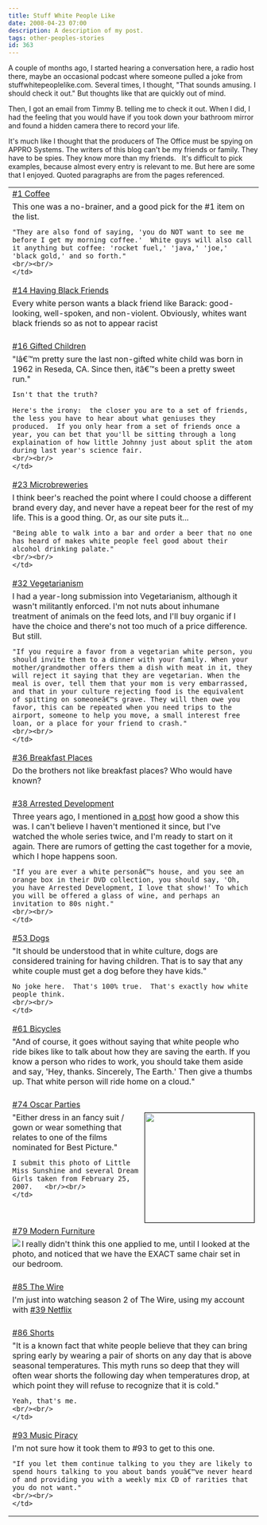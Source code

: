 ```yaml
---
title: Stuff White People Like
date: 2008-04-23 07:00
description: A description of my post.
tags: other-peoples-stories
id: 363
---
```

A couple of months ago, I started hearing a conversation here, a radio host there, maybe an occasional podcast where someone pulled a joke from stuffwhitepeoplelike.com.  Several times, I thought, "That sounds amusing.  I should check it out."  But thoughts like that are quickly out of mind.

Then, I got an email from Timmy B. telling me to check it out.  When I did, I had the feeling that you would have if you took down your bathroom mirror and found a hidden camera there to record your life.

It's much like I thought that the producers of The Office must be spying on APPRO Systems.  The writers of this blog can't be my friends or family.  They have to be spies.  They know more than my friends.
<span class="spanEndPreview">&nbsp;</span>
It's difficult to pick examples, because almost every entry is relevant to me.  But here are some that I enjoyed.  Quoted paragraphs are from the pages referenced.

<table align="center" border=0 cellspacing=0 cellpadding=0 width="90%">
<tr align="left" valign="middle">
	<td><a href="http://stuffwhitepeoplelike.wordpress.com/2008/01/18/1-coffee/" target="_blank">#1 Coffee</a></td>
</tr><tr>
	<td>This one was a no-brainer, and a good pick for the #1 item on the list.
	
	"They are also fond of saying, 'you do NOT want to see me before I get my morning coffee.'  White guys will also call it anything but coffee: 'rocket fuel,' 'java,' 'joe,' 'black gold,' and so forth."
	<br/><br/>
	</td>

</tr><tr>
	<td><a href="http://stuffwhitepeoplelike.wordpress.com/2008/01/21/14-having-black-friends/" target="_blank">#14 Having Black Friends</a></td>
</tr><tr>
	<td>Every white person wants a black friend like Barack: good-looking, well-spoken, and non-violent. Obviously, whites want black friends so as not to appear racist
	<br/><br/>
	</td>
</tr><tr>
	<td><a href="http://stuffwhitepeoplelike.wordpress.com/2008/01/22/17-gifted-children/" target="_blank">#16 Gifted Children</a> </td>
</tr><tr>
	<td>"Iâ€™m pretty sure the last non-gifted white child was born in 1962 in Reseda, CA. Since then, itâ€™s been a pretty sweet run."
	
	Isn't that the truth?
	
	Here's the irony:  the closer you are to a set of friends, the less you have to hear about what geniuses they produced.  If you only hear from a set of friends once a year, you can bet that you'll be sitting through a long explaination of how little Johnny just about split the atom during last year's science fair.
	<br/><br/>
	</td>
</tr><tr>
	<td><a href="http://stuffwhitepeoplelike.wordpress.com/2008/01/24/23-microbreweries/" target="_blank">#23 Microbreweries</a></td>
</tr><tr>
	<td>I think beer's reached the point where I could choose a different brand every day, and never have a repeat beer for the rest of my life.  This is a good thing.  Or, as our site puts it...
	
	"Being able to walk into a bar and order a beer that no one has heard of makes white people feel good about their alcohol drinking palate."
	<br/><br/>
	</td>
</tr><tr>
	<td><a href="http://stuffwhitepeoplelike.wordpress.com/2008/01/27/32-veganvegetarianism/" target="_blank">#32 Vegetarianism</a></td>
</tr><tr>
	<td>I had a year-long submission into Vegetarianism, although it wasn't militantly enforced.  I'm not nuts about inhumane treatment of animals on the feed lots, and I'll buy organic if I have the choice and there's not too much of a price difference.  But still.
	
	"If you require a favor from a vegetarian white person, you should invite them to a dinner with your family. When your mother/grandmother offers them a dish with meat in it, they will reject it saying that they are vegetarian. When the meal is over, tell them that your mom is very embarrassed, and that in your culture rejecting food is the equivalent of spitting on someoneâ€™s grave. They will then owe you favor, this can be repeated when you need trips to the airport, someone to help you move, a small interest free loan, or a place for your friend to crash."
	<br/><br/>
	</td>
</tr><tr>
	<td><a href="http://stuffwhitepeoplelike.wordpress.com/2008/01/28/36-breakfast-places/" target="_blank">#36 Breakfast Places</a></td>
</tr><tr>
	<td>Do the brothers not like breakfast places?  Who would have known?
	<br/><br/>
	</td>
</tr><tr>
	<td><a href="http://stuffwhitepeoplelike.wordpress.com/2008/01/29/38-arrested-development/" target="_blank">#38 Arrested Development</a></td>
</tr><tr>
	<td>Three years ago, I mentioned in <a href="http://theskinnyonbenny.com/blog2/archives/114">a post</a> how good a show this was.  I can't believe I haven't mentioned it since, but I've watched the whole series twice, and I'm ready to start on it again.  There are rumors of getting the cast together for a movie, which I hope happens soon.
	
	"If you are ever a white personâ€™s house, and you see an orange box in their DVD collection, you should say, 'Oh, you have Arrested Development, I love that show!' To which you will be offered a glass of wine, and perhaps an invitation to 80s night."
	<br/><br/>
	</td>
</tr><tr>
	<td><a href="http://stuffwhitepeoplelike.wordpress.com/2008/02/04/53-dogs/" target="_blank">#53 Dogs</a></td>
</tr><tr>
	<td>"It should be understood that in white culture, dogs are considered training for having children. That is to say that any white couple must get a dog before they have kids."
	
	No joke here.  That's 100% true.  That's exactly how white people think.
	<br/><br/>
	</td>
</tr><tr>
	<td><a href="http://stuffwhitepeoplelike.wordpress.com/2008/02/10/61-bicycles/" target="_blank">#61 Bicycles</a></td>
</tr><tr>
	<td>"And of course, it goes without saying that white people who ride bikes like to talk about how they are saving the earth. If you know a person who rides to work, you should take them aside and say, 'Hey, thanks. Sincerely, The Earth.' Then give a thumbs up. That white person will ride home on a cloud."
	<br/><br/>
	</td>
</tr><tr>
	<td><a href="http://stuffwhitepeoplelike.wordpress.com/2008/02/24/74-oscar-parties/" target="_blank">#74 Oscar Parties</a></td>
</tr><tr>
	<td><img src="http://theskinnyonbenny.com/img/gal/030%20-%20Oscar%20Party%202007/resIMG_20070225_1104.JPG" border ="1" align="right" width="220px"/>
"Either dress in an fancy suit / gown or wear something that relates to one of the films nominated for Best Picture."
	
	I submit this photo of Little Miss Sunshine and several Dream Girls taken from February 25, 2007.  	<br/><br/>
	</td>
</tr><tr>
	<td><a href="http://stuffwhitepeoplelike.wordpress.com/2008/03/02/79-modern-furniture/" target="_blank">#79 Modern Furniture</a></td>
</tr><tr>
	<td><img src="/img/chair.jpg" align="left">I really didn't think this one applied to me, until I looked at the photo, and noticed that we have the EXACT same chair set in our bedroom.  
	<br/><br/>
	</td>
</tr><tr>
	<td><a href="http://stuffwhitepeoplelike.wordpress.com/2008/03/09/85-the-wire/" target="_blank">#85 The Wire</a></td>
</tr><tr>
	<td>I'm just into watching season 2 of The Wire, using my account with <a href="http://stuffwhitepeoplelike.wordpress.com/2008/01/29/38-netflix/" target="_blank">#39 Netflix</a>
	<br/><br/>
	</td>
</tr><tr>
	<td><a href="http://stuffwhitepeoplelike.wordpress.com/2008/03/11/86-shorts/" target="_blank">#86 Shorts</a></td>
</tr><tr>
	<td>"It is a known fact that white people believe that they can bring spring early by wearing a pair of shorts on any day that is above seasonal temperatures. This myth runs so deep that they will often wear shorts the following day when temperatures drop, at which point they will refuse to recognize that it is cold."
	
	Yeah, that's me.
	<br/><br/>
	</td>
</tr><tr>
	<td><a href="http://stuffwhitepeoplelike.wordpress.com/2008/03/30/93-music-piracy/" target="_blank">#93 Music Piracy</a></td>
</tr><tr>
	<td>I'm not sure how it took them to #93 to get to this one.
	
	"If you let them continue talking to you they are likely to spend hours talking to you about bands youâ€™ve never heard of and providing you with a weekly mix CD of rarities that you do not want."
	<br/><br/>
	</td>
</tr>
</table>

